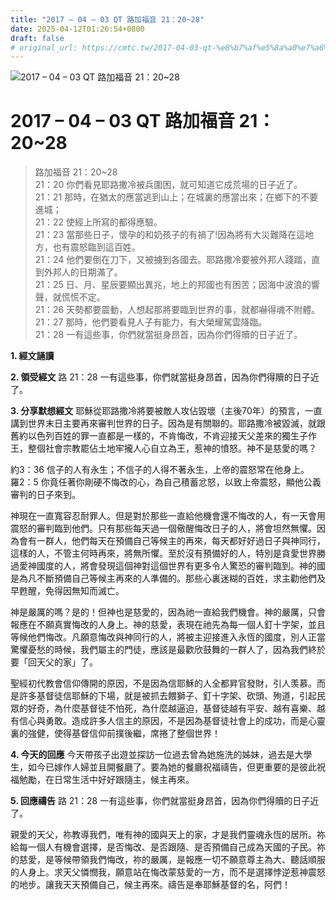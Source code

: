 ```yaml
---
title: "2017 – 04 – 03 QT 路加福音 21：20~28"
date: 2025-04-12T01:26:54+0800
draft: false
# original_url: https://cmtc.tw/2017-04-03-qt-%e8%b7%af%e5%8a%a0%e7%a6%8f%e9%9f%b3-21%ef%bc%9a2028
---
```


![2017 – 04 – 03 QT 路加福音 21：20\~28](/images/qt.jpg   "2017 – 04 – 03 QT 路加福音 21：20\~28")

# 2017 – 04 – 03 QT 路加福音 21：20\~28

> 路加福音 21：20\~28  
> 21：20 你們看見耶路撒冷被兵圍困，就可知道它成荒場的日子近了。  
> 21：21 那時，在猶太的應當逃到山上；在城裏的應當出來；在鄉下的不要進城；  
> 21：22 使經上所寫的都得應驗。  
> 21：23 當那些日子，懷孕的和奶孩子的有禍了!因為將有大災難降在這地方，也有震怒臨到這百姓。  
> 21：24 他們要倒在刀下，又被擄到各國去。耶路撒冷要被外邦人踐踏，直到外邦人的日期滿了。  
> 21：25 日、月、星辰要顯出異兆，地上的邦國也有困苦；因海中波浪的響聲，就慌慌不定。  
> 21：26 天勢都要震動，人想起那將要臨到世界的事，就都嚇得魂不附體。  
> 21：27 那時，他們要看見人子有能力，有大榮耀駕雲降臨。  
> 21：28 一有這些事，你們就當挺身昂首，因為你們得贖的日子近了。

**1. 經文誦讀**

**2. 領受經文**
路 21：28 一有這些事，你們就當挺身昂首，因為你們得贖的日子近了。

**3. 分享默想經文**
耶穌從耶路撒冷將要被敵人攻佔毀壞（主後70年）的預言，一直講到世界末日主要再來審判世界的日子。因為是有關聯的。耶路撒冷被毀滅，就跟舊約以色列百姓的罪一直都是一樣的，不肯悔改，不肯迎接天父差來的獨生子作王，整個社會宗教罷佔土地牢攏人心自立為王，惹神的憤怒。神不是慈愛的嗎？

約3：36 信子的人有永生；不信子的人得不著永生，上帝的震怒常在他身上。  
羅2：5 你竟任著你剛硬不悔改的心，為自己積蓄忿怒，以致上帝震怒，顯他公義審判的日子來到。

神現在一直寬容忍耐罪人。但是對於那些一直給他機會還不悔改的人，有一天會用震怒的審判臨到他們。只有那些每天過一個儆醒悔改日子的人，將會坦然無懼。因為會有一群人，他們每天在預備自己等候主的再來，每天都好好過日子與神同行，這樣的人，不管主何時再來，將無所懼。至於沒有預備好的人，特別是貪愛世界勝過愛神國度的人，將會發現這個神對這個世界有更多令人驚恐的審判臨到。神的國是為凡不斷預備自己等候主再來的人準備的。那些心裏迷糊的百姓，求主勸他們及早甦醒，免得因無知而滅亡。

神是嚴厲的嗎？是的！但神也是慈愛的，因為祂一直給我們機會。神的嚴厲，只會報應在不願真實悔改的人身上。神的慈愛，表現在祂先為每一個人釘十字架，並且等候他們悔改。凡願意悔改與神同行的人，將被主迎接進入永恆的國度，別人正當驚懼憂愁的時候，我們屬主的門徒，應該是最歡欣鼓舞的一群人了，因為我們終於要「回天父的家」了。

聖經初代教會信仰傳開的原因，不是因為信耶穌的人全都昇官發財，引人羡慕。而是許多基督徒信耶穌的下場，就是被抓去餵獅子、釘十字架、砍頭、殉道，引起民眾的好奇，為什麼基督徒不怕死，為什麼越逼迫，基督徒越有平安、越有喜樂、越有信心與勇敢。造成許多人信主的原因，不是因為基督徒社會上的成功，而是心靈裏的強健，使得基督信仰前撲後繼，席捲了整個世界！

**4. 今天的回應**
今天帶孩子出遊並探訪一位過去曾為她施洗的姊妹，過去是大學生，如今已嫁作人婦並且開餐廳了。要為她的餐廳祝福禱告，但更重要的是彼此祝福勉勵，在日常生活中好好跟隨主，候主再來。

**5. 回應禱告**
路 21：28 一有這些事，你們就當挺身昂首，因為你們得贖的日子近了。

親愛的天父，祢教導我們，唯有神的國與天上的家，才是我們靈魂永恆的居所。祢給每一個人有機會選擇，是否悔改、是否跟隨、是否預備自己成為天國的子民。祢的慈愛，是等候帶領我們悔改，祢的嚴厲，是報應一切不願意尊主為大、聽話順服的人身上。求天父憐憫我，願意站在悔改蒙慈愛的一方，而不是選擇悖逆惹神震怒的地步。讓我天天預備自己，候主再來。禱告是奉耶穌基督的名，阿們！
